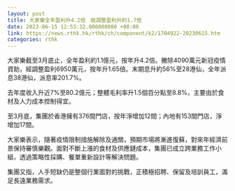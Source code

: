 ```yaml
---
layout: post
title: 大家樂全年盈利升4.2倍　經調整盈利升約1.7倍
date: 2023-06-15 12:53:32.000000000 +08:00
link: https://news.rthk.hk/rthk/ch/component/k2/1704922-20230615.htm
categories: rthk
---
```


大家樂截至3月底止，全年盈利約1.1億元，按年升4.2倍。撇除4090萬元新冠疫情資助，經調整盈利6950萬元，按年升1.65倍。末期息升約56%至28港仙，全年派息38港仙，派息率201.7%。

去年度收入升近7%至80.2億元；整體毛利率升1.5個百分點至8.8%，主要由於食材及人力成本控制得宜。

至3月底，集團於香港擁有376間門店，按年淨增加12間；內地有153間門店，淨增加17間。

大家樂表示，隨著疫情限制措施解除及通關，預期市場將漸進復蘇，對來年經濟前景保持審慎樂觀。面對不斷上漲的食材及供應鏈成本，集團已成立跨業務工作小組，透過策略性採購、餐單重新設計等解決問題。

集團又指，人手短缺仍是整個行業面對的挑戰，正積極招聘、保留及培訓員工，滿足長遠業務需求。

